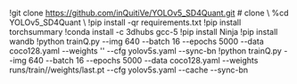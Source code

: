 !git clone https://github.com/inQuitiVe/YOLOv5_SD4Quant.git  # clone \\
%cd YOLOv5_SD4Quant \\
!pip install -qr requirements.txt
!pip install torchsummary
!conda install -c 3dhubs gcc-5
!pip install Ninja
!pip install wandb
!python trainQ.py  --img 640 --batch 16 --epochs 5000 --data coco128.yaml --weights '' --cfg yolov5s.yaml   --sync-bn
!python trainQ.py  --img 640 --batch 16 --epochs 5000 --data coco128.yaml --weights runs/train/<your checkpoint>/weights/last.pt --cfg yolov5s.yaml --cache --sync-bn 
